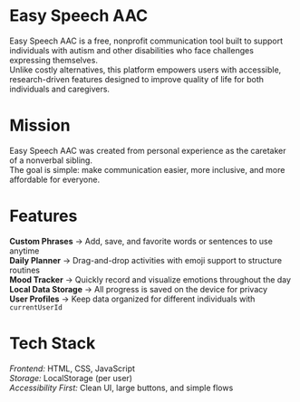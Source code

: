 # Easy Speech AAC
Easy Speech AAC is a free, nonprofit communication tool built to support individuals with autism and other disabilities who face challenges expressing themselves.  
Unlike costly alternatives, this platform empowers users with accessible, research-driven features designed to improve quality of life for both individuals and caregivers.  

# Mission  
Easy Speech AAC was created from personal experience as the caretaker of a nonverbal sibling.  
The goal is simple: make communication easier, more inclusive, and more affordable for everyone.

# Features  
**Custom Phrases** → Add, save, and favorite words or sentences to use anytime  
**Daily Planner** → Drag-and-drop activities with emoji support to structure routines  
**Mood Tracker** → Quickly record and visualize emotions throughout the day  
**Local Data Storage** → All progress is saved on the device for privacy  
**User Profiles** → Keep data organized for different individuals with `currentUserId`  

# Tech Stack  
*Frontend:* HTML, CSS, JavaScript  
*Storage:* LocalStorage (per user)  
*Accessibility First:* Clean UI, large buttons, and simple flows  

